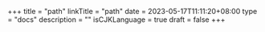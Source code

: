 +++
title = "path"
linkTitle = "path"
date = 2023-05-17T11:11:20+08:00
type = "docs"
description = ""
isCJKLanguage = true
draft = false
+++